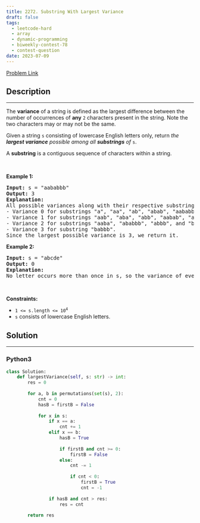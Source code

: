 ```yaml
---
title: 2272. Substring With Largest Variance
draft: false
tags: 
  - leetcode-hard
  - array
  - dynamic-programming
  - biweekly-contest-78
  - contest-question
date: 2023-07-09
---
```


[Problem Link](https://leetcode.com/problems/substring-with-largest-variance/)

## Description

---
<p>The <strong>variance</strong> of a string is defined as the largest difference between the number of occurrences of <strong>any</strong> <code>2</code> characters present in the string. Note the two characters may or may not be the same.</p>

<p>Given a string <code>s</code> consisting of lowercase English letters only, return <em>the <strong>largest variance</strong> possible among all <strong>substrings</strong> of</em> <code>s</code>.</p>

<p>A <strong>substring</strong> is a contiguous sequence of characters within a string.</p>

<p>&nbsp;</p>
<p><strong class="example">Example 1:</strong></p>

<pre>
<strong>Input:</strong> s = &quot;aababbb&quot;
<strong>Output:</strong> 3
<strong>Explanation:</strong>
All possible variances along with their respective substrings are listed below:
- Variance 0 for substrings &quot;a&quot;, &quot;aa&quot;, &quot;ab&quot;, &quot;abab&quot;, &quot;aababb&quot;, &quot;ba&quot;, &quot;b&quot;, &quot;bb&quot;, and &quot;bbb&quot;.
- Variance 1 for substrings &quot;aab&quot;, &quot;aba&quot;, &quot;abb&quot;, &quot;aabab&quot;, &quot;ababb&quot;, &quot;aababbb&quot;, and &quot;bab&quot;.
- Variance 2 for substrings &quot;aaba&quot;, &quot;ababbb&quot;, &quot;abbb&quot;, and &quot;babb&quot;.
- Variance 3 for substring &quot;babbb&quot;.
Since the largest possible variance is 3, we return it.
</pre>

<p><strong class="example">Example 2:</strong></p>

<pre>
<strong>Input:</strong> s = &quot;abcde&quot;
<strong>Output:</strong> 0
<strong>Explanation:</strong>
No letter occurs more than once in s, so the variance of every substring is 0.
</pre>

<p>&nbsp;</p>
<p><strong>Constraints:</strong></p>

<ul>
	<li><code>1 &lt;= s.length &lt;= 10<sup>4</sup></code></li>
	<li><code>s</code> consists of lowercase English letters.</li>
</ul>


## Solution

---
### Python3
``` py title='substring-with-largest-variance'
class Solution:
    def largestVariance(self, s: str) -> int:
        res = 0
        
        for a, b in permutations(set(s), 2):
            cnt = 0
            hasB = firstB = False
            
            for x in s:
                if x == a:
                    cnt += 1
                elif x == b:
                    hasB = True
                    
                    if firstB and cnt >= 0:
                        firstB = False
                    else:
                        cnt -= 1
                        
                        if cnt < 0:
                            firstB = True
                            cnt = -1
                    
                if hasB and cnt > res:
                    res = cnt
        
        return res
            
```

